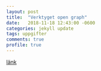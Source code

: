```yaml
---
layout: post
title:  "Verktyget open graph"
date:   2018-11-18 12:43:00 -0600
categories: jekyll update
tags: uppgifter
comments: true
profile: true
---
```




[länk]

[länk]: https://
